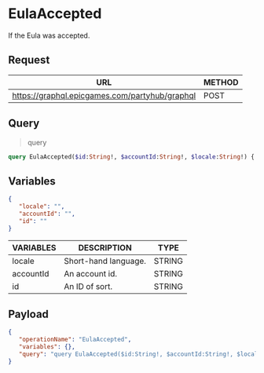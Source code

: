 # EulaAccepted

If the Eula was accepted.

## Request
| URL | METHOD |
| - | - |
| https://graphql.epicgames.com/partyhub/graphql | POST |

## Query
> query
```graphql
query EulaAccepted($id:String!, $accountId:String!, $locale:String!) { Eula { __typename hasAccountAccepted(id: $id, accountId: $accountId, locale: $locale) { __typename accepted } } }
```

## Variables
```json
{
   "locale": "",
   "accountId": "",
   "id": ""
}
```
| VARIABLES | DESCRIPTION | TYPE |
| - | - | - |
| locale | Short-hand language. | STRING |
| accountId | An account id. | STRING |
| id | An ID of sort. | STRING |

## Payload
```json
{
   "operationName": "EulaAccepted",
   "variables": {},
   "query": "query EulaAccepted($id:String!, $accountId:String!, $locale:String!) { Eula { __typename hasAccountAccepted(id: $id, accountId: $accountId, locale: $locale) { __typename accepted } } }"
}
```